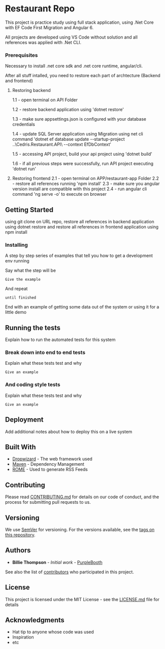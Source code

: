 # Restaurant Repo

This project is practice study using full stack application, 
using .Net Core with EF Code First Migration and Angular 6.

All projects are developed using VS Code without solution and all references was applied with .Net CLI.


### Prerequisites

Necessary to install .net core sdk and .net core runtime, angular/cli.

After all stuff intalled, you need to restore each part of archtecture (Backend and frontend)

1) Restoring backend

    1.1 - open terminal on API Folder

    1.2 - restore backend application using 'dotnet restore'

    1.3 - make sure appsettings.json is configured with  your database credentials

    1.4 - update SQL Server application using Migration using net cli command 'dotnet ef database update --startup-project ..\Cedris.Restaurant.API\ --context EfDbContext'

    1.5 - accessing API project, build your api project using 'dotnet build'

    1.6 - if all previous steps were successfully, run API project executing 'dotnet run'


2) Restoring frontend 
    2.1 - open terminal on APP/restaurant-app Folder
    2.2 - restore all references running 'npm install'
    2.3 - make sure you angular version install are compatible with this project
    2.4 - run angular cli command 'ng serve -o' to execute on browser
        





## Getting Started

using git clone on URL repo, restore all references in backend application using dotnet restore 
and restore all references in frontend application using npm install

### Installing

A step by step series of examples that tell you how to get a development env running

Say what the step will be

```
Give the example
```

And repeat

```
until finished
```

End with an example of getting some data out of the system or using it for a little demo

## Running the tests

Explain how to run the automated tests for this system

### Break down into end to end tests

Explain what these tests test and why

```
Give an example
```

### And coding style tests

Explain what these tests test and why

```
Give an example
```

## Deployment

Add additional notes about how to deploy this on a live system

## Built With

* [Dropwizard](http://www.dropwizard.io/1.0.2/docs/) - The web framework used
* [Maven](https://maven.apache.org/) - Dependency Management
* [ROME](https://rometools.github.io/rome/) - Used to generate RSS Feeds

## Contributing

Please read [CONTRIBUTING.md](https://gist.github.com/PurpleBooth/b24679402957c63ec426) for details on our code of conduct, and the process for submitting pull requests to us.

## Versioning

We use [SemVer](http://semver.org/) for versioning. For the versions available, see the [tags on this repository](https://github.com/your/project/tags). 

## Authors

* **Billie Thompson** - *Initial work* - [PurpleBooth](https://github.com/PurpleBooth)

See also the list of [contributors](https://github.com/your/project/contributors) who participated in this project.

## License

This project is licensed under the MIT License - see the [LICENSE.md](LICENSE.md) file for details

## Acknowledgments

* Hat tip to anyone whose code was used
* Inspiration
* etc
